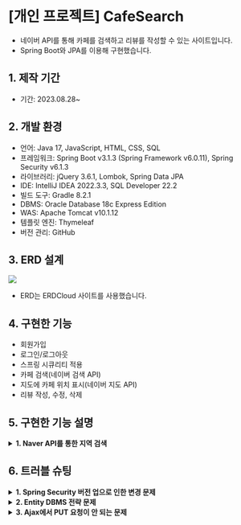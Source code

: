 # [개인 프로젝트] CafeSearch
- 네이버 API를 통해 카페를 검색하고 리뷰를 작성할 수 있는 사이트입니다.
- Spring Boot와 JPA를 이용해 구현했습니다.

## 1. 제작 기간
- 기간: 2023.08.28~

## 2. 개발 환경
- 언어: Java 17, JavaScript, HTML, CSS, SQL
- 프레임워크: Spring Boot v3.1.3 (Spring Framework v6.0.11), Spring Security v6.1.3
- 라이브러리: jQuery 3.6.1, Lombok, Spring Data JPA
- IDE: IntelliJ IDEA 2022.3.3, SQL Developer 22.2
- 빌드 도구: Gradle 8.2.1
- DBMS: Oracle Database 18c Express Edition
- WAS: Apache Tomcat v10.1.12
- 템플릿 엔진: Thymeleaf
- 버전 관리: GitHub

## 3. ERD 설계
<img src="https://github.com/hanairu96/cafesearch/assets/118409554/86ffd19d-4fc2-4ee5-b389-7ae5cfe2aafe"/>

- ERD는 ERDCloud 사이트를 사용했습니다.

## 4. 구현한 기능
- 회원가입
- 로그인/로그아웃
- 스프링 시큐리티 적용
- 카페 검색(네이버 검색 API)
- 지도에 카페 위치 표시(네이버 지도 API)
- 리뷰 작성, 수정, 삭제

## 5. 구현한 기능 설명
<details>
  <summary><b>1. Naver API를 통한 지역 검색</b></summary>

####
- 검색 요청 및 응답에 사용할 DTO 클래스들을 만들고 RestTemplate을 이용해 Naver API 서버로부터 검색 결과를 받아온다.
- application.yaml
  - [Naver Developers](https://developers.naver.com/main/) 애플리케이션 등록 후 Client ID, Client Secret을 받아온다.
  - application.yaml에 Client ID, Client Secret 및 Naver API의 검색 요청 URL을 작성한다.
- SearchLocalReq.java
  - 검색 요청에 사용할 DTO 클래스
  - [Documents](https://developers.naver.com/docs/serviceapi/search/local/local.md#%EC%A7%80%EC%97%AD)에 적혀 있는 대로 검색시 필요한 파라미터를 설정한다.
  - 요청할 내용을 Map 형식으로 반환해주는 toMultiValueMap() 메소드를 작성한다.
- SearchLocalRes.java
  - Documents에 적혀 있는 대로 응답에 필요한 요소들을 작성한다.
- NaverClient.java
  - Client ID, Client Secret 및 검색 요청 URL을 가져오는 변수를 작성한다.
  - 표현식 기반으로 다른 파일의 값을 가져오는 @Value 어노테이션으로 yaml의 값을 주입한다.
  - 검색 요청 내용을 Naver API 서버에 보내서 응답 받는 searchLocal(SearchLocalReq searchLocalReq) 메소드를 작성한다.
    - 호출할 서버 URL과 요청할 내용을 UriComponentsBuilder 클래스의 메소드 파라미터로 설정하여 URI 타입의 객체를 생성한다.
    - 헤더 값을 설정할 수 있는 HttpHeaders 클래스에 Client-Id와 Client-Secret, 그리고 ContentType을 설정한다.
    - 헤더를 파라미터로 하여 HttpEntity 타입의 객체를 생성한다.
    - 응답 DTO 클래스인 SearchLocalRes는 제네릭 타입의 필드를 가지기에 타입 안정성을 위해 ParameterizedTypeReference 클래스로 객체를 생성한다.
    - 다른 서버와의 통신에 사용되는 RestTemplate 클래스의 exchange() 메소드로 ResponseEntity 타입의 객체를 생성한다.
    - ResponseEntity의 getBody()로 응답 DTO 클래스인 SearchLocalRes 타입의 객체를 반환한다.
- 이후 Service 단에서 검색어를 설정하여 searchLocal() 메소드로 결과를 받고 그 결과 객체를 가공하여 사용한다.

</details>

## 6. 트러블 슈팅
<details>
  <summary><b>1. Spring Security 버전 업으로 인한 변경 문제</b></summary>

#### 문제
- Spring Boot 3.0 이상의 버전을 사용하면 Spring Security 6.0 이상의 버전을 사용해야 함
- Spring Security 6.0 이상의 버전에서는 이전 버전에서 사용되던 것들이 deprecated 또는 삭제된 것이 많았음
  - 이전 버전에서는 WebSecurityConfigurerAdapter 클래스를 상속받고 configure(HttpSecurity http) 메소드를 오버라이드하여 설정해야 했으나 현재 버전에서는 삭제됨
  - 그리고 and() 메소드를 이용한 메소드 체이닝 방식도 deprecated 됨
  - authorizeRequests(), antMatchers() 메소드도 deprecated 됨
#### 해결
- configure(HttpSecurity http) 메소드 대신 filterChain(HttpSecurity http) 메소드를 사용하고 http.build()를 return 함
- and() 메소드 대신 함수형으로 코드를 작성함
- authorizeHttpRequests(), requestMatchers() 메소드를 사용함

<div markdown="1">

```java
//기존 코드 예시
@Configuration 
@EnableWebSecurity
public class SecurityConfig extends WebSecurityConfigurerAdapter {

    @Override
    protected void configure(HttpSecurity http) throws Exception {
        http.csrf().disable()
            .and()
            .authorizeRequests() 
            .antMatchers("/main").permitAll()
            .anyRequest().authenticated()
            .and()
            .formLogin()
            .loginPage("/loginPage")
            .loginProcessingUrl("/login")
            .defaultSuccessUrl("/main")
            .and()
            .logout();
    }
}
```

</div>
<div markdown="1">

```java
//변경된 코드 예시
@Configuration
@EnableWebSecurity
public class SecurityConfig {

    @Bean
    public SecurityFilterChain filterChain(HttpSecurity http) throws Exception {
        http.csrf((csrf) -> csrf.disable())
            .authorizeHttpRequests(request -> request
                .requestMatchers("/main").permitAll()
                .anyRequest().authenticated()
            )
            .formLogin(login -> login
                .loginPage("/loginPage")
                .loginProcessingUrl("/login")
                .defaultSuccessUrl("/main")
            )
            .logout(withDefaults());;
        return http.build();
    }
}
```

</div>
</details>

<details>
  <summary><b>2. Entity DBMS 전략 문제</b></summary>

#### 문제
- REIVEW 테이블의 PK인 REVIEW_NO가 NULL일 때 자동으로 값이 들어가게 하려고 함
- 그래서 Entity 클래스인 Review의 reviewNo 필드에 @GeneratedValue(strategy = GenerationType.IDENTITY)를 붙임
- 그런데 리뷰를 추가하는 메소드를 실행했더니 NULL을 삽입할 수 없다는 OracleDatabaseException이 발생함
#### 해결
- DBMS에 맞는 전략이 아니었기 때문에 예외가 발생하는 것이었음
- IDENTITY 전략은 시퀀스가 없는 MySQL 같은 DBMS에서 사용함
- 반면 이 프로젝트에서 사용하는 Oracle DB에서는 SEQUENCE 전략을 사용해야 함
- 그래서 @GeneratedValue의 전략을 수정하고 @SequenceGenerator도 추가로 작성하니 정상 작동함

<div markdown="1">

```java
@Entity
@SequenceGenerator(
        name = "REVIEW_SEQ_GEN",
        sequenceName = "REVIEW_SEQ",
        initialValue = 1,
        allocationSize = 1
)
public class Review {
    @Id
    @GeneratedValue(
            strategy = GenerationType.SEQUENCE,
            generator = "REVIEW_SEQ_GEN"
    )
    @Column(name = "review_no")
    private int reviewNo;
}
```

</div>
</details>

<details>
  <summary><b>3. Ajax에서 PUT 요청이 안 되는 문제</b></summary>

#### 문제
- Ajax로 데이터를 서버에 보내서 수정하는 PUT 요청을 했더니 400 에러 발생
#### 해결
- 보안 때문에 content-type이 "application/x-www-form-urlencoded"인 경우 GET, POST로만 요청을 보낼 수 있다고 함
- PUT, DELETE의 경우 application/json, application/xml과 같이 '*/json', '*/xml'으로 contentType을 지정해줘야 함
- contentType을 JSON으로 지정하고, 보내려는 데이터를 JSON 형태로 만들어주니 해결됨

<div markdown="1">

```javascript
$.ajax({
  url: "/cafe/review/",
  type: "put",
  data: JSON.stringify(putElements),
  contentType: "application/json;charset=UTF-8",
  success: data => {
    alert("수정되었습니다.");
    location.replace(refer);
  },
  error: e => {
    alert("수정에 실패하였습니다.");
  }
});
```

</div>
</details>
